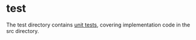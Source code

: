 # test

The test directory contains [unit tests](./docs/unit-tests.md), covering implementation code in the src directory.